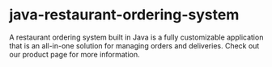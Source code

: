 # java-restaurant-ordering-system
A restaurant ordering system built in Java is a fully customizable application that is an all-in-one solution for managing orders and deliveries. Check out our product page for more information.
